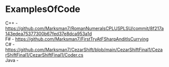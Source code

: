 # ExamplesOfCode

C++ - https://github.com/Marksman7/RomanNumeralsCPLUSPLSU/commit/8f217a143edea75377300b67fed37e8dca953a1d                               
F# - https://github.com/Marksman7/FirstTryAtFSharpAnditIsCurrying                        
C# - https://github.com/Marksman7/CezarShift/blob/main/CezarShiftFinal1/CezarShiftFinal1/CezarShiftFinal1/Coder.cs                                                
Java -
